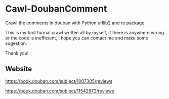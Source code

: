 # Cawl-DoubanComment
Crawl the comments in douban with Python urllib2 and re package

This is my first formal crawl written all by myself, if there is anywhere wrong or the code is inefficient, I hope you can contact me and make some sugestion. 

Thank you!

## Website
https://book.douban.com/subject/1007305/reviews

https://book.douban.com/subject/11542972/reviews
